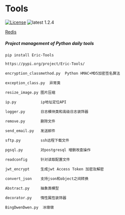 # Tools
[![License](https://img.shields.io/:license-apache-blue.svg)](https://opensource.org/licenses/Apache-2.0)
![latest 1.2.4](https://img.shields.io/badge/latest-1.2.4-green.svg?style=flat)


[Redis](https://eric-jxl.github.io)


##### Project management of Python daily tools
```shell 
pip install Eric-Tools
```
```
https://pypi.org/project/Eric-Tools/
```
```
encryption_classmethod.py  Python HMAC+MD5加密签名算法

exception_class.py  异常类

resize_image.py 图片压缩

ip.py           ip地址定位API

logger.py       日志模块类和高级日志装饰器

remove.py       删除文件

send_email.py   发送邮件

sftp.py         ssh远程下载文件

pgsql.py        对postgresql 增删改查操作

readconfig      针对读取配置文件

jwt_encrypt     生成jwt Access Token 加密及解密

convert_json    支持json和object之间转换

Abstract.py     抽象类模型

decorator.py    惰性属性装饰器

BingDwenDwen.py  冰墩墩
```
